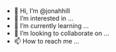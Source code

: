- 👋 Hi, I’m @jonahhill
- 👀 I’m interested in ...
- 🌱 I’m currently learning ...
- 💞️ I’m looking to collaborate on ...
- 📫 How to reach me ...

<!---
jonahhill/jonahhill is a ✨ special ✨ repository because its `README.md` (this file) appears on your GitHub profile.
You can click the Preview link to take a look at your changes.
--->

